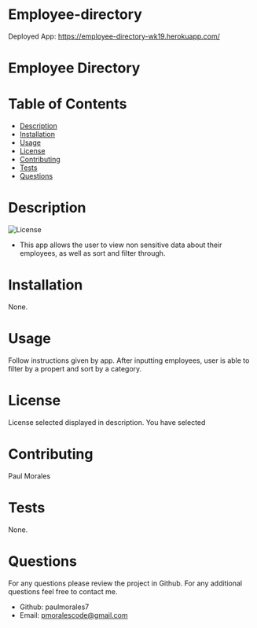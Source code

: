 # Employee-directory

Deployed App:
https://employee-directory-wk19.herokuapp.com/


  # Employee Directory
  
  # Table of Contents
  
  - [Description](#Description)
  - [Installation](#Installation)
  - [Usage](#Usage)
  - [License](#License)
  - [Contributing](#Contributing)
  - [Tests](#Tests)
  - [Questions](#Questions)
  
  # Description
  ![License](https://img.shields.io/badge/License--blue.svg "License Badge")
   - This app allows the user to view non sensitive data about their employees, as well as sort and filter through.
  # Installation
  None.
  # Usage
  Follow instructions given by app. After inputting employees, user is able to filter by a propert and sort by a category.
  # License
  License selected displayed in description. You have selected 
  
  # Contributing
  Paul Morales
  # Tests
  None.
  # Questions
  For any questions please review the project in Github. For any additional questions feel free to contact me.
  - Github: paulmorales7
  - Email: pmoralescode@gmail.com
  
